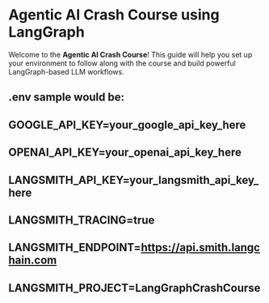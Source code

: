 # Agentic AI Crash Course using LangGraph

Welcome to the **Agentic AI Crash Course**! This guide will help you set up your environment to follow along with the course and build powerful LangGraph-based LLM workflows.

.env sample would be:
---
GOOGLE_API_KEY=your_google_api_key_here
-
OPENAI_API_KEY=your_openai_api_key_here
-
LANGSMITH_API_KEY=your_langsmith_api_key_here
-
LANGSMITH_TRACING=true
-
LANGSMITH_ENDPOINT=https://api.smith.langchain.com
-
LANGSMITH_PROJECT=LangGraphCrashCourse
-

